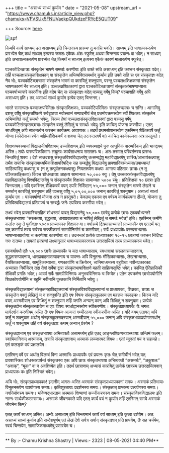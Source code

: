 +++
title = "असाध्यं साध्यं कुर्याम "
date = "2021-05-08"
upstream_url = "https://www.chamuks.in/article_view.php?chamuks=VFVSUk5FNUVaekpQUkdzeFRYcE5QUT09"

+++
Source: [here](https://www.chamuks.in/article_view.php?chamuks=VFVSUk5FNUVaekpQUkdzeFRYcE5QUT09).



![spf](article_img/CHAMU-1620472213asadhyam%20sadhyam%20kuryam%20(1).jpg)

किमपि कार्यं साध्यम् उत असाध्यम् इति चिन्तनस्य प्रारम्भः तु मनसि भवति।
साध्यम् इति भावात्मकरूपेण प्रारभ्येत चेत् कथं साध्यम् इत्यस्य क्रमशः
एकैकः अंशः स्फुरेत् अथवा चिन्तनाय प्रयत्नः वा भवेत्। न साध्यम् इति
अभावात्मकरूपेण प्रारभ्येत चेत् किमर्थं न साध्यम् इत्यस्य एकैकं कारणं
मालारूपेण स्फुरेत्।  
  
पञ्चकोटिच्छात्राः संस्कृतेन भाषणे समर्थाः करणीयाः इति उक्ते सति असाध्यम्
इति कश्चन संस्कृतज्ञः वदेत्। तर्हि पञ्चलक्षसंस्कृतशिक्षकान् वा संस्कृतेन
अभिव्यक्तिसमर्थान् कुर्याम इति उक्ते सति सः एव संस्कृतज्ञः वदेत् नैव
भोः, पञ्चकोटिच्छात्राणां संस्कृतेन भाषणं वा कारयितुं शक्नुयाम, परन्तु
पञ्चलक्षशिक्षकाणां संस्कृतेन भाषणकारणं नैव साध्यम् इति।
पञ्चलक्षशिक्षकाणां द्वारा पञ्चकोटिच्छात्राणां संस्कृतसंभाषणाभ्यासः
पञ्चवर्षाभ्यन्तरे कारणीयः इति वदेम चेत् सः संस्कृतज्ञः वदेत् पञ्चसु
वर्षेषु किम्? पञ्चाशति वर्षेषु अपि असाध्यम् इति। तद् असाध्यं साध्यं
कुर्याम इत्येव एतत् चिन्तनम्।  
  
भारते सामान्यतः पञ्चलक्षपरिमिताः संस्कृतशिक्षकाः, पञ्चकोटिपरिमिताः
संस्कृतच्छात्राः च सन्ति। आगामिषु दशसु वर्षेषु संस्कृतशिक्षणे
सर्वदृष्ट्या नवोत्त्थानं सम्पादनीयं चेत् प्रथमोपक्रमरूपेण सर्वे शिक्षकाः
संस्कृतेन अभिव्यक्तिं कर्तुं समर्थाः भवेयुः, किञ्च तेषां
पञ्चलक्षसंस्कृतशिक्षकाणां द्वारा पञ्चसु वर्षेषु पञ्चकोटिसंस्कृतच्छात्राः
संस्कृतेन वक्तुं लेखितुं च समर्थाः भवेयुः इति काचित् योजना करणीया। एतत्
साधयितुम् अपि साधनत्वेन कश्चन कार्यक्रमः आवश्यकः। तदर्थं प्रथमसोपानरूपेण
एकस्मिन् शैक्षिकवर्षे कर्तुं योग्या (कोरोनाकारणेन अग्रिमशैक्षिकवर्षे न
शक्या चेत् तदनन्तरवर्षे वा) काचित् कार्यकल्पना अत्र प्रस्तूयते।  
  
शिक्षणव्यवस्थायां विद्यालयीयशिक्षणम् उच्चशिक्षणम् इति व्यवस्थाद्वये पुनः
आधुनिकं पारम्परिकम् इति भागद्वयम् अस्ति। तयोः पारम्परिकविभागः लघुतरः
कार्यसाधनाय सरलतरः च। अतः तस्मात् परिवर्तनस्य प्रारम्भः चिन्तयितुं
शक्यः। देशे सप्तदशसु संस्कृतविश्वविद्यालयेषु तत्सम्बद्धेषु
महाविद्यालयेषु शास्त्रि/आचार्यकक्ष्यासु तथैव सप्तभिः
संस्कृतमाध्यमिकशिक्षापरिषद्भिः सह सम्बद्धेषु विद्यालयेषु
प्राक्शास्त्रि/मध्यमा/उपाध्याय/साहित्यादिषु कक्ष्यासु च (न तु
तत्पूर्वतनकक्ष्यासु) नियतरूपेण कक्ष्याः आगत्य पठितारः छात्राः (न तु
पञ्जिकाङ्किताः) किञ्च शोधच्छात्राः आहत्य सामान्यतः ५०,००० स्युः। तेषु
उच्चतरसंस्कृतविद्यालयेषु महाविद्यालयेषु विश्वविद्यालयेषु च संस्कृतस्यैव
शिक्षकाः सामान्यतः ५००० स्युः। प्रतिशिक्षकं १० छात्राः इति चिन्त्यताम्।
यदि एकस्मिन् शैक्षिकवर्षे वयम् उपरि निर्दिष्टान् ५५,००० जनान् संस्कृतेन
भाषणे लेखने च समर्थान् कारयितुं शक्नुयाम तर्हि पञ्चसु वर्षेषु
५,०५,००,००० जनान् कारयितुं शक्नुयाम। असाध्यं साध्यं कुर्याम एव ।
पञ्चवर्षाणां योजना अत्र न प्रस्तूयते। केवलम् एकस्य एव वर्षस्य
कार्यकल्पना दीयते, योजना तु प्रतिविश्वविद्यालयं प्रतिराज्यं च सम्बद्धैः
जनैः उपविश्य करणीया भवेत्।  
  
लक्ष्यं भवेत् प्राक्शास्त्रिसहितं शोधस्तरं यावत् विद्यमानेषु ५०,०००
छात्रेषु प्रत्येकं छात्रः एकवर्षाभ्यन्तरे संस्कृतभाषया “सरलतया,
शुद्धतया, धाराप्रवाहतया च भाषितुं लेखितुं च समर्थः भवेत्” इति। एतस्मिन्
कर्मणि कर्तारः स्युः ते पूर्वोक्ताः ५००० प्राध्यापकाः शिक्षकाः वा।
वर्षारम्भे द्वित्रमासाभ्यन्तरे प्राध्यापकैः एव एतदर्थं यत् यत् करणीयं
तस्य सर्वस्य सज्जीकरणं सामग्रीनिर्माणं च करणीयम्। सर्वैः प्राध्यापकैः
परस्पराभ्यासाः भाषाभ्यासप्रयोगाः च करणीयाः कारणीयाः वा। तदनन्तरं
प्रत्येकं प्राध्यापकाय १०-१५ छात्राणां कश्चन निर्दिष्टः गणः दातव्यः।
तावतां छात्राणां लक्ष्यानुसारं भाषाभ्यासकारणस्य उत्तरदायित्वं तस्य
प्राध्यापकस्य भवेत्।  
  
एकवर्षावधौ एतैः ५५,००० छात्रैः प्राध्यापकैः च यदा भाषाभ्यासाय,
स्वभाषायां सरलतासम्पादनाय, शुद्धतासम्पादनाय, धाराप्रवाहतासम्पादनाय च
यावन्तः अपि विनूतनाः मौखिकाभ्यासाः, लेखनाभ्यासाः, वैयक्तिकाभ्यासाः,
सामूहिकाभ्यासाः, गणकार्याणि च क्रियेरन्, ध्वनिमाध्यमस्य बहुविधाः
नवीनप्रकारकाः अभ्यासाः निर्मीयेरन् तदा तेषां सर्वेषां द्वारा
संस्कृतभाषाशिक्षणे महती साहित्यसृष्टिः भवेत्। काचित् ऐतिहासिकी शैक्षिकी
प्रगतिः भवेत्। आवर्षं सर्वैः सामग्रीविनिमयः अनुभवविनिमयः च क्रियेत। एतेन
उपक्रमेण छात्रोपयोगीनि शिक्षकोपयोगीनि च बहूनि नवीनानि पुस्तकानि
निर्मितानि भवेयुः।  
  
संस्कृतविद्यालयानां संस्कृतमहाविद्यालयानां संस्कृतविश्वविद्यालयानां च
प्राध्यापकाः, शिक्षकाः, छात्राः च संस्कृतेन वक्तुं लेखितुं च न
शक्नुवन्ति इति एषः विषयः संस्कृतकुलस्य एव महत्तमः कलङ्कः। किञ्च यदि वयम्
अस्मदीयान् एव शिक्षितुं न शक्नुयाम तर्हि जगति अन्यान् कान् अपि शिक्षितुं
न शक्नुयाम। प्रत्येकं संस्कृतज्ञेन संस्कृतच्छात्रेण च एषः विषयः
स्पर्धाह्वानरूपेण स्वीकरणीयः। संस्कृतप्राध्यापकैः यैः जगतः मार्गदर्शनं
करणीयम् अस्ति तैः एषः विषयः अत्यन्तं गम्भीरतया स्वीकरणीयः अस्ति। यदि
वयम् एतावत् अपि कर्तुं न शक्नुयाम अर्थात् संस्कृतकुलसदस्यान् अस्मदीयान्
५५,००० जनान् अपि संस्कृतभाषाप्रयोगसमर्थान् कर्तुं न शक्नुयाम तर्हि वयं
संस्कृतज्ञाः कथम् अन्यान् प्रेरयेम ?  
  
संस्कृतज्ञानाम् एव संस्कृतभाषया अभिव्यक्तौ असामर्थ्यम् इति एतद्
आङ्ग्लशिक्षणव्यवस्थायाः अन्तिमं फलम्। स्वाभिमानिनाम् अस्माकम्, तत्रापि
संस्कृतज्ञानाम् अस्माकं लज्जास्पदं विषयः। एतां न्यूनतां वयं न सहामहे।
एतं कलङ्कं वयं प्रक्षालयेम।  
  
एतस्मिन् वर्षे एव अर्थात् विलम्बं विना अस्माभिः प्राध्यापकैः एवं
प्रयत्नः कृतः चेत् समीचीनं भवेत् यत् प्राक्शास्त्रितः शोधस्तरपर्यन्तं
संस्कृतस्य एकः अपि छात्रः संस्कृतभाषया अभिव्यक्तौ “असमर्थः”, “अकुशलः”
“अवाक्”, “मूकः” वा न अवशिष्येत इति। तदर्थं छात्राणाम् अभ्यासं कारयितुं
प्रत्येकं छात्रस्य उत्तरदायित्ववान् प्राध्यापकः कः इति निश्चितं भवेत्।  
  
अयि भोः, संस्कृतप्राध्यापकाः! इदानीम् आगतः अस्ति अस्माकं
संस्कृतप्राध्यापकानां समयः। अस्माकं प्रतिभायाः विनूतनरूपेण उपयोगस्य
समयः। कृतिशूरतायाः प्रदर्शनस्य समयः। संस्कृतात् प्राप्तस्य प्रत्यर्पणस्य
समयः। नवनिर्माणस्य समयः। भविष्यद्भारताय अस्माकं शिष्याणां सज्जीकरणस्य
समयः। संस्कृतविश्वविद्यालयः इति नाम्नः सार्थकीकरणसमयः। अस्माकं जीवनकाले
यदि एतत् कार्यं वयं न कुर्याम तर्हि एतस्मिन् समये अस्माकं जीवनेन किम्?  
  
एतत् कार्यं साध्यम् अस्ति। अन्यैः असाध्यम् इति चिन्त्यमानं कार्यं वयं
साध्यम् इति कृत्वा दर्शयेम। अतः असाध्यं साध्यं कुर्याम इति सन्देशपूर्णम्
एतं लेखं देशे सर्वत्र सर्वान् संस्कृतज्ञान् प्रति प्रापयेम, तैः सह
चर्चयेम, स्वयं चिन्तयेम, सामाजिकमाध्यमेषु प्रसारयेम च।  
  

------------------------------------------------------------------------

** By :- Chamu Krishna Shastry \| Views:- 2323 \| 08-05-2021 04:40
PM**  

------------------------------------------------------------------------

